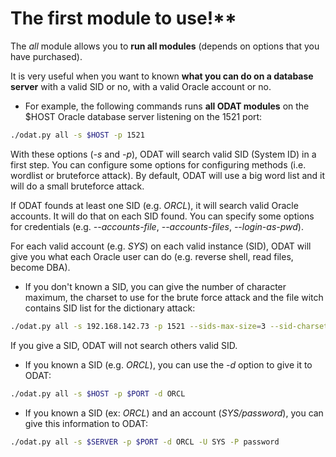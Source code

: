 # The first module to use!**

The *all* module allows you to **run all modules** (depends on options that you have purchased).

It is very useful when you want to known **what you can do on a database server** with a valid SID or no, with a valid Oracle account or no.

* For example, the following commands runs **all ODAT modules** on the $HOST Oracle database server listening on the 1521 port:
```bash
./odat.py all -s $HOST -p 1521
```
With these options (_-s_ and _-p_), ODAT will search valid SID  (System ID) in a first step. You can configure some options for configuring methods (i.e. wordlist or bruteforce attack). By default, ODAT will use a big word list and it will do a small bruteforce attack.

If ODAT founds at least one SID (e.g. _ORCL_), it will search valid Oracle accounts. It will do that on each SID found. You can specify some options for credentials (e.g. *--accounts-file*, *--accounts-files*, *--login-as-pwd*).

For each valid account (e.g. _SYS_) on each valid instance (SID), ODAT will give you what each Oracle user can do (e.g. reverse shell, read files, become DBA).

* If you don't known a SID, you can give the number of character maximum, the charset to use for the brute force attack and the file witch contains SID list for the dictionary attack:
```bash
./odat.py all -s 192.168.142.73 -p 1521 --sids-max-size=3 --sid-charset='abc' --accounts-file=accounts.txt
```
If you give a SID, ODAT will not search others valid SID.

* If you known a SID (e.g. *ORCL*), you can use the _-d_ option to give it to ODAT:
```bash
./odat.py all -s $HOST -p $PORT -d ORCL
```

* If you known a SID (ex: *ORCL*) and an account (*SYS/password*), you can give this information to ODAT:
```bash
./odat.py all -s $SERVER -p $PORT -d ORCL -U SYS -P password
```